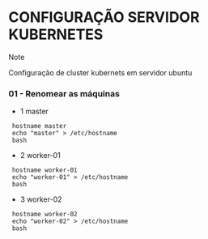 # CONFIGURAÇÃO SERVIDOR KUBERNETES

> [!NOTE]
> Configuração de cluster kubernets em servidor ubuntu

### 01 - Renomear as máquinas
   
- 1 master
```
 hostname master
 echo "master" > /etc/hostname
 bash
```
- 2 worker-01
```
 hostname worker-01
 echo "worker-01" > /etc/hostname
 bash
```
- 3 worker-02
```
 hostname worker-02
 echo "worker-02" > /etc/hostname
 bash
```
